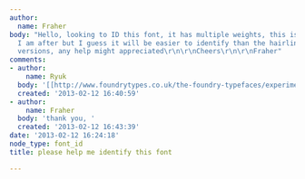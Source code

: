 ```yaml
---
author:
  name: Fraher
body: "Hello, looking to ID this font, it has multiple weights, this isnt the one
  I am after but I guess it will be easier to identify than the hairline or lightweight
  versions, any help might appreciated\r\n\r\nCheers\r\n\r\nFraher"
comments:
- author:
    name: Ryuk
  body: '[[http://www.foundrytypes.co.uk/the-foundry-typefaces/experimental/params/foundry-fabriek|Fabriek]]'
  created: '2013-02-12 16:40:59'
- author:
    name: Fraher
  body: 'thank you, '
  created: '2013-02-12 16:43:39'
date: '2013-02-12 16:24:18'
node_type: font_id
title: please help me identify this font

---
```

